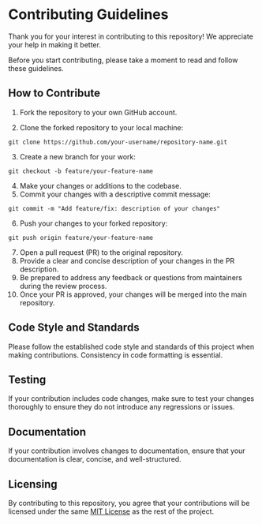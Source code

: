 # Contributing Guidelines

Thank you for your interest in contributing to this repository! We appreciate your help in making it better.

Before you start contributing, please take a moment to read and follow these guidelines.

## How to Contribute

1. Fork the repository to your own GitHub account.

2. Clone the forked repository to your local machine:

```git clone https://github.com/your-username/repository-name.git```

3. Create a new branch for your work:

```git checkout -b feature/your-feature-name```

4. Make your changes or additions to the codebase.
5. Commit your changes with a descriptive commit message:

```git commit -m "Add feature/fix: description of your changes"```

6. Push your changes to your forked repository:

```git push origin feature/your-feature-name```

7. Open a pull request (PR) to the original repository.
8. Provide a clear and concise description of your changes in the PR description.
9. Be prepared to address any feedback or questions from maintainers during the review process.
10. Once your PR is approved, your changes will be merged into the main repository.

## Code Style and Standards

Please follow the established code style and standards of this project when making contributions. Consistency in code formatting is essential.

## Testing

If your contribution includes code changes, make sure to test your changes thoroughly to ensure they do not introduce any regressions or issues.

## Documentation

If your contribution involves changes to documentation, ensure that your documentation is clear, concise, and well-structured.

## Licensing

By contributing to this repository, you agree that your contributions will be licensed under the same [MIT License](LICENSE) as the rest of the project.
